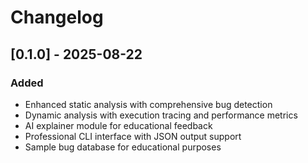 # Changelog

## [0.1.0] - 2025-08-22

### Added
- Enhanced static analysis with comprehensive bug detection
- Dynamic analysis with execution tracing and performance metrics
- AI explainer module for educational feedback
- Professional CLI interface with JSON output support
- Sample bug database for educational purposes
